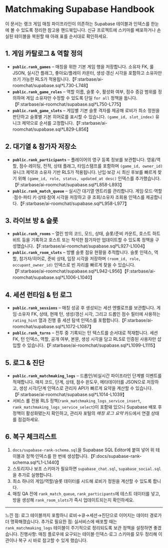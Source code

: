 # Matchmaking Supabase Handbook

이 문서는 랭크 게임 매칭 파이프라인이 의존하는 Supabase 테이블과 인덱스를 한눈에 볼 수 있도록 정리한 참고용 핸드북입니다. 신규 프로젝트에 스키마를 배포하거나 손실된 테이블을 복원할 때 아래 표를 순서대로 확인하세요.

## 1. 게임 카탈로그 & 역할 정의
- **`public.rank_games`** – 매칭을 위한 기본 게임 행을 저장합니다. 소유자 FK, 룰 JSON, 실시간 플래그, 좋아요/플레이 카운터, 생성·갱신 시각을 포함하고 소유자만 쓰기 가능한 RLS가 적용됩니다.【F:starbase/ai-roomchat/supabase.sql†L730-L748】
- **`public.rank_game_roles`** – 역할 이름, 슬롯 수, 활성화 여부, 점수 증감 범위를 정의하며 게임 소유자만 수정할 수 있도록 단일 `for all` 정책을 둡니다.【F:starbase/ai-roomchat/supabase.sql†L750-L775】
- **`public.rank_game_slots`** – 게임별 기본 슬롯 격자를 제공해 로비가 최소 정원을 판단하고 슬롯별 기본 히어로를 표시할 수 있습니다. `(game_id, slot_index)` 유니크 제약으로 순서를 고정합니다.【F:starbase/ai-roomchat/supabase.sql†L829-L856】

## 2. 대기열 & 참가자 저장소
- **`public.rank_participants`** – 플레이어의 영구 등록 정보를 보관합니다. 영웅/역할, 점수·레이팅, 전적, 상태 플래그, 타임스탬프를 포함하며 `(game_id, owner_id)` 유니크 제약과 소유자 기반 RLS가 적용됩니다. 난입·보강 시 최신 후보를 빠르게 찾기 위해 `(game_id, role, status, updated_at desc)` 인덱스를 추가했습니다.【F:starbase/ai-roomchat/supabase.sql†L858-L893】
- **`public.rank_match_queue`** – 실시간 대기열 엔트리를 관리합니다. 게임·모드·역할·점수·파티 키·상태·참여 시각을 저장하고 큐 조회/소유자 조회용 인덱스를 제공합니다.【F:starbase/ai-roomchat/supabase.sql†L958-L977】

## 3. 라이브 방 & 슬롯
- **`public.rank_rooms`** – 열린 방의 코드, 모드, 상태, 슬롯/준비 카운트, 호스트 하트비트 등을 기록하고 호스트 또는 착석한 참가자만 업데이트할 수 있도록 정책을 구성했습니다.【F:starbase/ai-roomchat/supabase.sql†L927-L1004】
- **`public.rank_room_slots`** – 방별 슬롯 점유 현황을 추적합니다. 슬롯 인덱스, 역할, 참가자/히어로, 준비 상태, 입장 시각을 저장하며 `(room_id, role, occupant_owner_id)` 인덱스로 빈 자리를 빠르게 찾을 수 있습니다.【F:starbase/ai-roomchat/supabase.sql†L942-L956】【F:starbase/ai-roomchat/supabase.sql†L1006-L1040】

## 4. 세션 런타임 & 턴 로그
- **`public.rank_sessions`** – 매칭 성공 후 생성되는 세션 엔벨로프를 보관합니다. 게임·소유자 FK, 상태, 현재 턴, 생성/갱신 시각, 그리고 드롭인 점수 필터에 사용하는 `rating_hint` 열과 진행 중 세션 탐색 인덱스를 포함합니다.【F:starbase/ai-roomchat/supabase.sql†L1072-L1087】
- **`public.rank_turns`** – 전투 중 기록되는 턴 텍스트를 순서대로 적재합니다. 세션 FK, 턴 인덱스, 역할, 공개 여부, 본문, 생성 시각을 담고 RLS로 인증된 사용자만 삽입할 수 있습니다.【F:starbase/ai-roomchat/supabase.sql†L1099-L1115】

## 5. 로그 & 진단
- **`public.rank_matchmaking_logs`** – 드롭인/비실시간 파이프라인 단계별 이벤트를 적재합니다. 매치 코드, 단계, 상태, 점수 윈도우, 메타데이터를 JSON으로 저장하고, 생성 시각/단계 인덱스로 관리자 API가 빠르게 요약을 계산할 수 있습니다.【F:starbase/ai-roomchat/supabase.sql†L1014-L1039】
- 서비스 롤 전용 RLS 정책(`rank_matchmaking_logs_service_insert`, `rank_matchmaking_logs_service_select`)이 포함돼 있으니 Supabase 배포 후 정책이 활성화됐는지 확인하고, 관리자 포털의 <em>매칭 로그 요약</em> 카드에서 연결 상태를 점검하세요.

## 6. 복구 체크리스트
1. `docs/supabase-rank-schema.sql`을 Supabase SQL Editor에 붙여 넣어 위 테이블과 정책·인덱스를 한 번에 생성합니다.【F:docs/supabase-rank-schema.sql†L1-L1440】
2. 스토리지나 보조 스키마가 필요하면 `supabase_chat.sql`, `supabase_social.sql`을 추가로 실행합니다.
3. 최소 하나의 게임/역할/슬롯 데이터를 시드해 로비가 정원을 계산할 수 있도록 합니다.
4. 매칭 QA 전에 `rank_match_queue`, `rank_participants`에 테스트 데이터를 넣고, 방을 생성해 `rank_room_slots`가 즉시 업데이트되는지 확인하세요.

---
느낀 점: 로그 테이블까지 포함하니 로비→큐→세션→진단으로 이어지는 데이터 경로가 더 명확해졌습니다.
추가로 필요한 점: 실서비스에 배포할 때는 `rank_matchmaking_logs` 테이블이 주기적으로 정리되도록 보관 정책을 설정하면 좋겠습니다.
진행사항: 매칭 플로우에 요구되는 테이블·인덱스·로그 스키마를 모두 정리해 이관이나 복구 시 바로 참고할 수 있게 했습니다.
